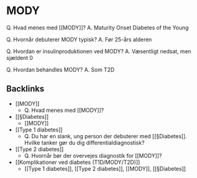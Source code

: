 # MODY
Q. Hvad menes med [[MODY]]?
A. Maturity Onset Diabetes of the Young

Q. Hvornår debuterer MODY typisk?
A. Før 25-års alderen

Q. Hvordan er insulinproduktionen ved MODY?
A. Væsentligt nedsat, men sjældent 0

Q. Hvordan behandles MODY?
A. Som T2D

## Backlinks
* [[MODY]]
	* Q. Hvad menes med [[MODY]]?
* [[§Diabetes]]
	* [[MODY]]
* [[Type 1 diabetes]]
	* Q. Du har en slank, ung person der debuterer med [[§Diabetes]]. Hvilke tanker gør du dig differentialdiagnostisk?
* [[Type 2 diabetes]]
	* Q. Hvornår bør der overvejes diagnostik for [[MODY]]?
* [[Komplikationer ved diabetes (T1D/MODY/T2D)]]
	* [[Type 1 diabetes]], [[Type 2 diabetes]], [[MODY]], [[§Diabetes]]

<!-- #anki/tag/med/Endocrinology #anki/deck/Medicine -->

<!-- {BearID:10CB0D67-D10D-47EF-B6FE-4AB2907DF9E5-15088-0000CB07C1130397} -->
